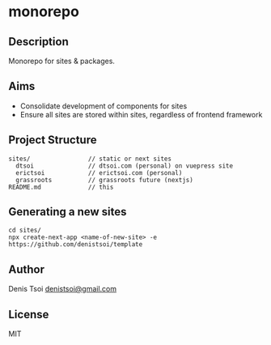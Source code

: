 # monorepo

## Description

Monorepo for sites & packages.

## Aims

- Consolidate development of components for sites
- Ensure all sites are stored within sites, regardless of frontend framework

## Project Structure

```
sites/                // static or next sites  
  dtsoi               // dtsoi.com (personal) on vuepress site  
  erictsoi            // erictsoi.com (personal)   
  grassroots          // grassroots future (nextjs)  
README.md             // this
```

## Generating a new sites

```
cd sites/
npx create-next-app <name-of-new-site> -e https://github.com/denistsoi/template
```

## Author

Denis Tsoi <denistsoi@gmail.com>

## License

MIT
